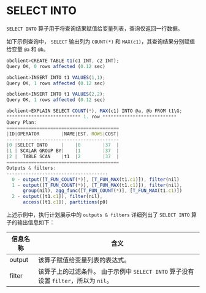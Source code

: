 SELECT INTO 
================================

`SELECT INTO` 算子用于将查询结果赋值给变量列表，查询仅返回一行数据。

如下示例查询中， `SELECT` 输出列为 `COUNT(*)` 和 `MAX(c1)`，其查询结果分别赋值给变量 `@a` 和 `@b`。

```javascript
obclient>CREATE TABLE t1(c1 INT, c2 INT);
Query OK, 0 rows affected (0.12 sec)

obclient>INSERT INTO t1 VALUES(1,1);
Query OK, 1 rows affected (0.12 sec)

obclient>INSERT INTO t1 VALUES(2,2);
Query OK, 1 rows affected (0.12 sec)

obclient>EXPLAIN SELECT COUNT(*), MAX(c1) INTO @a, @b FROM t1\G;
*************************** 1. row ***************************
Query Plan:
=========================================
|ID|OPERATOR        |NAME|EST. ROWS|COST|
-----------------------------------------
|0 |SELECT INTO     |    |0        |37  |
|1 | SCALAR GROUP BY|    |1        |37  |
|2 |  TABLE SCAN    |t1  |2        |37  |
=========================================
Outputs & filters: 
-------------------------------------
  0 - output([T_FUN_COUNT(*)], [T_FUN_MAX(t1.c1)]), filter(nil)
  1 - output([T_FUN_COUNT(*)], [T_FUN_MAX(t1.c1)]), filter(nil), 
      group(nil), agg_func([T_FUN_COUNT(*)], [T_FUN_MAX(t1.c1)])
  2 - output([t1.c1]), filter(nil), 
      access([t1.c1]), partitions(p0)
```



上述示例中，执行计划展示中的 `outputs & filters` 详细列出了 `SELECT INTO` 算子的输出信息如下：


| **信息名称** |                                  **含义**                                   |
|----------|---------------------------------------------------------------------------|
| output   | 该算子赋值给变量列表的表达式。                                                           |
| filter   | 该算子上的过滤条件。 由于示例中 `SELECT INTO` 算子没有设置 `filter`，所以为 `nil`。 |


